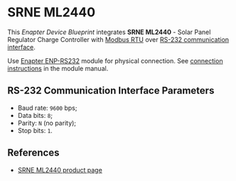 # SRNE ML2440

This _Enapter Device Blueprint_ integrates **SRNE ML2440** - Solar Panel Regulator Charge Controller with [Modbus RTU](https://developers.enapter.com/docs/reference/ucm/modbus) over [RS-232 communication interface](https://developers.enapter.com/docs/reference/ucm/rs232).

Use [Enapter ENP-RS232](https://handbook.enapter.com/modules/ENP-RS232/ENP-RS232.html) module for physical connection. See [connection instructions](https://handbook.enapter.com/modules/ENP-RS232/ENP-RS232.html#connection-example) in the module manual.

## RS-232 Communication Interface Parameters

- Baud rate: `9600` bps;
- Data bits: `8`;
- Parity: `N` (no parity);
- Stop bits: `1`.

## References

- [SRNE ML2440 product page](http://www.srneenergy.com/sale-12723837-40a-mppt-solar-panel-regulator-charge-controller-ml2440-with-100v-input.html)

